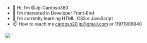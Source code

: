 - 👋 Hi, I’m @Jp-Cardoso360
- 👀 I’m interested in Developer Front-End
- 🌱 I’m currently learning HTML, CSS e JavaScript
- 📫 How to reach me cardoso20.jp@gmail.com or 11971006940 

<!---
Jp-Cardoso360/Jp-Cardoso360 is a ✨ special ✨ repository because its `README.md` (this file) appears on your GitHub profile.
You can click the Preview link to take a look at your changes.
--->
<a href="https://www.rhuanbello.com" rel="nofollow"><img src="https://camo.githubusercontent.com/4cbbe1766c46cbcdb21dd764eddd7f1a30922bb05fce2dcd34f602fde634e79e/68747470733a2f2f692e696d6775722e636f6d2f4d796d413433492e706e67" data-canonical-src="https://i.imgur.com/MymA43I.png" style="max-width: 100%;"></a>
